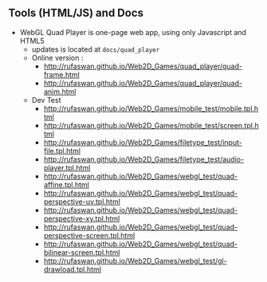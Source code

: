 ## Tools (HTML/JS) and Docs

* WebGL Quad Player is one-page web app, using only Javascript and HTML5
  * updates is located at `docs/quad_player`
  * Online version :
    * http://rufaswan.github.io/Web2D_Games/quad_player/quad-frame.html
    * http://rufaswan.github.io/Web2D_Games/quad_player/quad-anim.html
  * Dev Test
    * http://rufaswan.github.io/Web2D_Games/mobile_test/mobile.tpl.html
    * http://rufaswan.github.io/Web2D_Games/mobile_test/screen.tpl.html
    * http://rufaswan.github.io/Web2D_Games/filetype_test/input-file.tpl.html
    * http://rufaswan.github.io/Web2D_Games/filetype_test/audio-player.tpl.html
    * http://rufaswan.github.io/Web2D_Games/webgl_test/quad-affine.tpl.html
    * http://rufaswan.github.io/Web2D_Games/webgl_test/quad-perspective-uv.tpl.html
    * http://rufaswan.github.io/Web2D_Games/webgl_test/quad-perspective-xy.tpl.html
    * http://rufaswan.github.io/Web2D_Games/webgl_test/quad-perspective-screen.tpl.html
    * http://rufaswan.github.io/Web2D_Games/webgl_test/quad-bilinear-screen.tpl.html
    * http://rufaswan.github.io/Web2D_Games/webgl_test/gl-drawload.tpl.html
